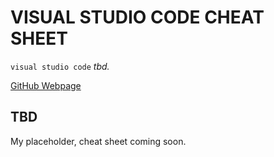 # VISUAL STUDIO CODE CHEAT SHEET

`visual studio code` _tbd._

[GitHub Webpage](https://jeffdecola.github.io/my-cheat-sheets/)

## TBD

My placeholder, cheat sheet coming soon.